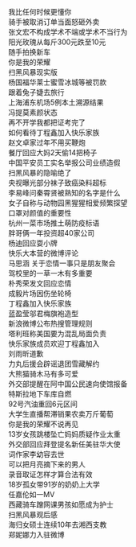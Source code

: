 我比任何时候更懂你  
骑手被取消订单当面怒砸外卖  
张文宏不构成学术不端或学术不当行为  
阳光玫瑰从每斤300元跌至10元  
随手拍换新车  
你是我的荣耀  
扫黑风暴现实版  
杨国福华莱士蜜雪冰城等被罚款  
跟着兔子婕去旅行  
上海浦东机场5例本土溯源结果  
冯提莫素颜状态  
再不开学我都把证考完了  
如何看待丁程鑫加入快乐家族  
赵文卓家过年不用买鞭炮  
餐厅回应大妈2天偷14把椅子  
中国平安员工实名举报公司业绩造假  
扫黑风暴的隐喻绝了  
央视曝光部分袜子致癌染料超标  
李易峰问秦霄贤被熟知的名字是什么  
女子自称与动物园黑猩猩相爱频繁探望  
口罩对颜值的重要性  
杭州一菜市场推土萌防疫标语  
胖哥俩一年投资超40家公司  
杨迪回应耍小牌  
快乐大本营的微博评论  
马思涵 关于恋情一事只是朋友聚会  
驾校里的一草一木有多重要  
朴秀荣发文回应恋情  
成毅片场因伤坐轮椅  
丁程鑫加入快乐家族  
蓝盈莹邬君梅旗袍造型  
新浪微博公布热搜管理规则  
塔利班称美国要为混乱局面负责  
快乐家族成员欢迎丁程鑫加入  
刘雨昕道歉  
力丸后援会辟谣退团雪藏解约  
大熊猫骑木马有多可爱  
外交部提醒在阿中国公民速向使馆报备  
特斯拉地下车库自燃  
92号汽油重回6元区间  
大学生直播帮滞销果农卖万斤葡萄  
你是我的荣耀不说再见  
13岁女孩跳楼坠亡妈妈质疑作业太重  
外交部回应拜登提名新任美驻华大使  
词作家李幼容去世  
可以把月亮摘下来的男人  
录音取证怎样才算合法有效  
18岁孤女带91岁的奶奶上大学  
任嘉伦如一MV  
西藏骑车蹭网课男孩如愿成为护士  
扫黑风暴观后感  
海归女硕士连续10年去湘西支教  
郑妮娜力入驻微博  
